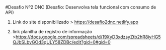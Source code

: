 #Desafio Nº2 DNC (Desafio: Desenvolva tela
funcional com consumo de API) 

   1. Link do site disponibilizado > https://desafio2dnc.netlify.app
    

   2. link planilha de registro de informação >https://docs.google.com/spreadsheets/d/19XyD3xdzsyZtb2hR8iyHG5QJbSLbvGOd3qULY58ZDBc/edit?gid=0#gid=0
